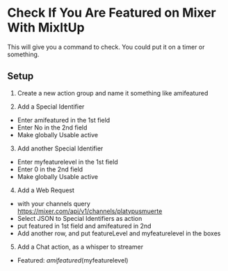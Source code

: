 # Check If You Are Featured on Mixer With MixItUp
This will give you a command to check. You could put it on a timer or something.

## Setup
1. Create a  new action group and name it something like amifeatured

2. Add a Special Identifier
  - Enter amifeatured in the 1st field
  - Enter No in the 2nd field
  - Make globally Usable active
  
3. Add another Special Identifier
  - Enter myfeaturelevel in the 1st field
  - Enter 0 in the 2nd field
  - Make globally Usable active
  
4. Add a Web Request
  - with your channels query https://mixer.com/api/v1/channels/platypusmuerte
  - Select JSON to Special Identifiers as action
  - put featured in 1st field and amifeatured in 2nd
  - Add another row, and put featureLevel and myfeaturelevel in the boxes
  
5. Add a Chat action, as a whisper to streamer
  - Featured: $amifeatured ($myfeaturelevel)

